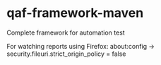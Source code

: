 # qaf-framework-maven
Complete framework for automation test

For watching reports using Firefox: about:config -> security.fileuri.strict_origin_policy = false